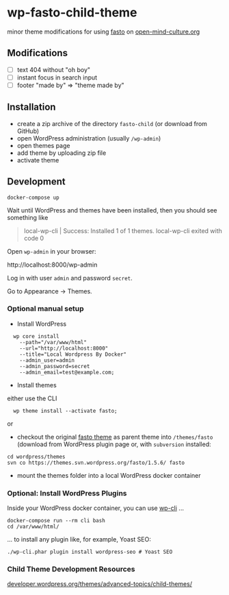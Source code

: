 # wp-fasto-child-theme

minor theme modifications for using [fasto](https://wordpress.org/support/theme/fasto/) on [open-mind-culture.org](https://www.open-mind-culture.org/)

## Modifications

- [ ] text 404 without "oh boy"
- [ ] instant focus in search input
- [ ] footer "made by" => "theme made by"

## Installation

- create a zip archive of the directory `fasto-child`
  (or download from GitHub)
- open WordPress administration (usually `/wp-admin`)
- open themes page
- add theme by uploading zip file
- activate theme

## Development

```
docker-compose up
```

Wait until WordPress and themes have been installed, then you should see something like

> local-wp-cli     | Success: Installed 1 of 1 themes.
> local-wp-cli exited with code 0


Open `wp-admin` in your browser:

http://localhost:8000/wp-admin

Log in with user `admin` and password `secret`.

Go to Appearance -> Themes.

### Optional manual setup

- Install WordPress

```
  wp core install 
    --path="/var/www/html" 
    --url="http://localhost:8000" 
    --title="Local Wordpress By Docker" 
    --admin_user=admin 
    --admin_password=secret 
    --admin_email=test@example.com;
```

- Install themes

either use the CLI

```
  wp theme install --activate fasto;
```

or

- checkout the original [fasto theme](https://wordpress.org/support/theme/fasto/) as parent theme into `/themes/fasto`
  (download from WordPress plugin page or, with `subversion` installed: 
  
```
cd wordpress/themes
svn co https://themes.svn.wordpress.org/fasto/1.5.6/ fasto
```

- mount the themes folder into a local WordPress docker container

  


### Optional: Install WordPress Plugins

Inside your WordPress docker container, you can use [wp-cli](https://wp-cli.org/) ...

```
docker-compose run --rm cli bash
cd /var/www/html/
```

... to install any plugin like, for example, Yoast SEO:

```
./wp-cli.phar plugin install wordpress-seo # Yoast SEO
```

### Child Theme Development Resources

[developer.wordpress.org/themes/advanced-topics/child-themes/](https://developer.wordpress.org/themes/advanced-topics/child-themes/)
